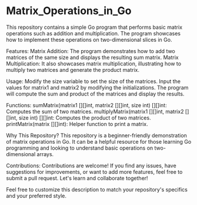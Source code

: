 # Matrix_Operations_in_Go
This repository contains a simple Go program that performs basic matrix operations such as addition and multiplication. 
The program showcases how to implement these operations on two-dimensional slices in Go.

Features:
Matrix Addition: The program demonstrates how to add two matrices of the same size and displays the resulting sum matrix.
Matrix Multiplication: It also showcases matrix multiplication, illustrating how to multiply two matrices and generate the product matrix.

Usage:
Modify the size variable to set the size of the matrices.
Input the values for matrix1 and matrix2 by modifying the initializations.
The program will compute the sum and product of the matrices and display the results.

Functions:
sumMatrix(matrix1 [][]int, matrix2 [][]int, size int) [][]int: Computes the sum of two matrices.
multiplyMatrix(matrix1 [][]int, matrix2 [][]int, size int) [][]int: Computes the product of two matrices.
printMatrix(matrix [][]int): Helper function to print a matrix.

Why This Repository?
This repository is a beginner-friendly demonstration of matrix operations in Go. 
It can be a helpful resource for those learning Go programming and looking to understand basic operations on two-dimensional arrays.

Contributions:
Contributions are welcome! If you find any issues, have suggestions for improvements, or want to add more features, feel free to submit a pull request. 
Let's learn and collaborate together!

Feel free to customize this description to match your repository's specifics and your preferred style.
